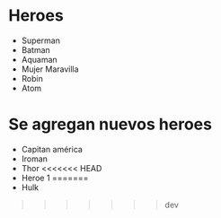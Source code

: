 # Heroes

- Superman
- Batman
- Aquaman
- Mujer Maravilla
- Robin
- Atom

# Se agregan nuevos heroes

- Capitan américa
- Iroman
- Thor
<<<<<<< HEAD
- Heroe 1
=======
- Hulk
>>>>>>> dev
